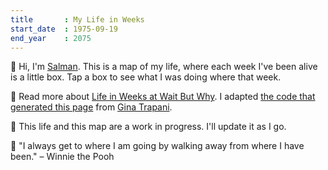 ```yaml
---
title       : My Life in Weeks
start_date	: 1975-09-19
end_year    : 2075
---
```


👋 Hi, I'm [Salman](https://esalman.com). This is a map of my life, where each week I've been alive is a little box. Tap a box to see what I was doing where that week.

📍 Read more about [Life in Weeks at Wait But Why](https://waitbutwhy.com/2014/05/life-weeks.html). I adapted [the code that generated this page]([https://github.com/ginatrapani/life-in-weeks](https://github.com/esalman/life-in-weeks)) from [Gina Trapani](https://github.com/ginatrapani/life-in-weeks).

🌱 This life and this map are a work in progress. I'll update it as I go.

🍯 "I always get to where I am going by walking away from where I have been." – Winnie the Pooh
